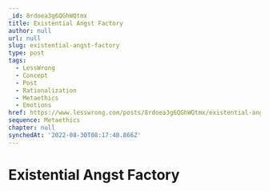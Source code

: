 ```yaml
---
_id: 8rdoea3g6QGhWQtmx
title: Existential Angst Factory
author: null
url: null
slug: existential-angst-factory
type: post
tags:
  - LessWrong
  - Concept
  - Post
  - Rationalization
  - Metaethics
  - Emotions
href: https://www.lesswrong.com/posts/8rdoea3g6QGhWQtmx/existential-angst-factory
sequence: Metaethics
chapter: null
synchedAt: '2022-08-30T08:17:48.866Z'
---
```


# Existential Angst Factory
